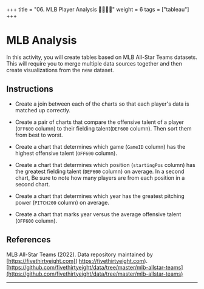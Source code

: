 +++
title = "06. MLB Player Analysis 👩‍🎓👨‍🎓"
weight = 6
tags = ["tableau"] 
+++

# MLB Analysis

In this activity, you will create tables based on MLB All-Star Teams datasets. This will require you to merge multiple data sources together and then create visualizations from the new dataset.

## Instructions

 * Create a join between each of the charts so that each player's data is matched up correctly.

  * Create a pair of charts that compare the offensive talent of a player (`OFF600` column) to their fielding talent(`DEF600` column). Then sort them from best to worst.

  * Create a chart that determines which game (`GameID` column) has the highest offensive talent (`OFF600` column).

  * Create a chart that determines which position (`startingPos` column) has the greatest fielding talent (`DEF600` column) on average. In a second chart,  Be sure to note how many players are from each position in a second chart.

  * Create a chart that determines which year has the greatest pitching power (`PITCH200` column) on average.

  * Create a chart that marks year versus the average offensive talent (`OFF600` column).

## References

MLB All-Star Teams (2022). Data repository maintained by [https://fivethirtyeight.com]( https://fivethirtyeight.com).
[https://github.com/fivethirtyeight/data/tree/master/mlb-allstar-teams](https://github.com/fivethirtyeight/data/tree/master/mlb-allstar-teams)

---